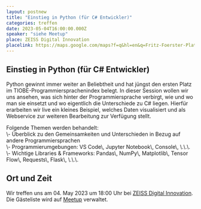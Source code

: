 ```yaml
---
layout: postnew
title: "Einstieg in Python (für C# Entwickler)"
categories: treffen
date: 2023-05-04T16:00:00.000Z
speaker: "siehe Meetup"
place: ZEISS Digital Innovation
placelink: https://maps.google.com/maps?f=q&hl=en&q=Fritz-Foerster-Platz+2%2C+Dresden%2C+de
---
```


## Einstieg in Python (für C# Entwickler)
<p>Python gewinnt immer weiter an Beliebtheit und hat jüngst den ersten Platz im TIOBE-Programmiersprachenindex belegt. In dieser Session wollen wir uns ansehen, was sich hinter der Programmiersprache verbirgt, wie und wo man sie einsetzt und wo eigentlich die Unterschiede zu C# liegen. Hierfür erarbeiten wir live ein kleines Beispiel, welches Daten visualisiert und als Webservice zur weiteren Bearbeitung zur Verfügung stellt.</p> <p>Folgende Themen werden behandelt:<br/>\- Überblick zu den Gemeinsamkeiten und Unterschieden in Bezug auf andere Programmiersprachen<br/>\- Programmierumgebungen: VS Code\, Jupyter Notebook\, Console\, \.\.\.<br/>\- Wichtige Libraries &amp; Frameworks: Pandas\, NumPy\, Matplotlib\, Tensor Flow\, Requests\, Flask\, \.\.\.</p> 

## Ort und Zeit
Wir treffen uns am 04. May 2023 um 18:00 Uhr bei [ZEISS Digital Innovation](https://maps.google.com/maps?f=q&hl=en&q=Fritz-Foerster-Platz+2%2C+Dresden%2C+de).  
Die Gästeliste wird auf [Meetup](https://www.meetup.com/net-user-group-dresden/events/292746365/) verwaltet.
